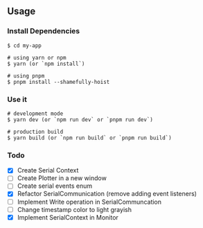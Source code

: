 
## Usage

### Install Dependencies

```
$ cd my-app

# using yarn or npm
$ yarn (or `npm install`)

# using pnpm
$ pnpm install --shamefully-hoist
```

### Use it

```
# development mode
$ yarn dev (or `npm run dev` or `pnpm run dev`)

# production build
$ yarn build (or `npm run build` or `pnpm run build`)
```

### Todo
- [x] Create Serial Context
- [ ] Create Plotter in a new window
- [ ] Create serial events enum
- [x] Refactor SerialCommunication (remove adding event listeners)
- [ ] Implement Write operation in SerialCommuncation
- [ ] Change timestamp color to light grayish
- [x] Implement SerialContext in Monitor